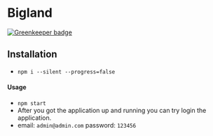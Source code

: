 # Bigland

[![Greenkeeper badge](https://badges.greenkeeper.io/marcelorl/Bigland.svg)](https://greenkeeper.io/)

## Installation

 - `npm i --silent --progress=false`
 
#### Usage
 - `npm start`
 - After you got the application up and running you can try login the application.
  - email: `admin@admin.com` password: `123456`

